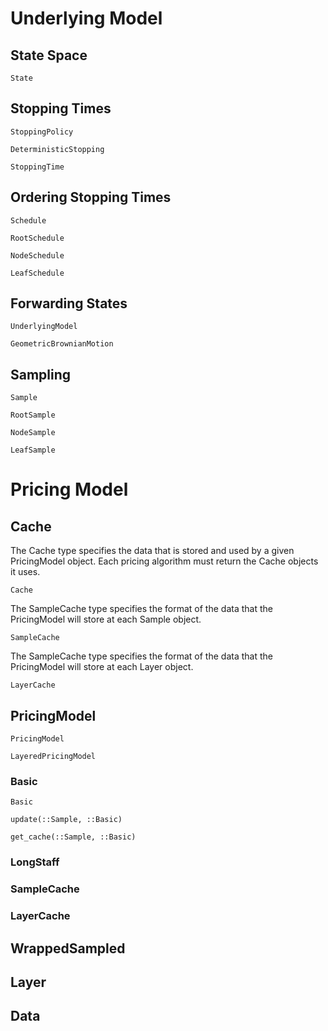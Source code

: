 

# Underlying Model


## State Space
```@docs
State
```

## Stopping Times

```@docs
StoppingPolicy
```

```@docs
DeterministicStopping
```

```@docs
StoppingTime
```

## Ordering Stopping Times

```@docs
Schedule
```

```@docs
RootSchedule
```

```@docs
NodeSchedule
```

```@docs
LeafSchedule
```

## Forwarding States

```@docs
UnderlyingModel
```

```@docs
GeometricBrownianMotion
```

## Sampling

```@docs
Sample
```
```@docs
RootSample
```

```@docs
NodeSample
```

```@docs
LeafSample
```

# Pricing Model

## Cache

The Cache type specifies the data that is stored and used by a given PricingModel object. Each pricing algorithm must return the Cache objects it uses.
```@docs
Cache
```

The SampleCache type specifies the format of the data that the PricingModel will store at each Sample object.
```@docs
SampleCache
```


The SampleCache type specifies the format of the data that the PricingModel will store at each Layer object.
```@docs
LayerCache
```

## PricingModel

```@docs
PricingModel
```

```@docs
LayeredPricingModel
```

### Basic

```@docs
Basic
```

```@docs
update(::Sample, ::Basic)
```

```@docs
get_cache(::Sample, ::Basic)
```



### LongStaff

### SampleCache



### LayerCache

## WrappedSampled

## Layer

## Data



